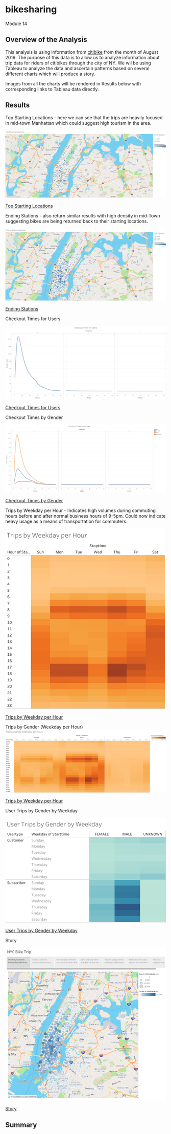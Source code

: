 # bikesharing
Module 14

## Overview of the Analysis

This analysis is using information from [citibike](https://ride.citibikenyc.com/system-data) from the month of August 2019.  The purpose of this data is to allow us to analyze information about trip data for riders of citibikes through the city of NY.  We wil be using Tableau to analyze the data and ascertain patterns based on several different charts which will produce a story.

Images from all the charts will be rendered in Results below with corresponding links to Tableau data directly.

## Results

Top Starting Locations - here we can see that the trips are heavily focused in mid-town Manhattan which could suggest high tourism in the area.

![Top Starting Locations](https://github.com/lavec0324/bikesharing/blob/main/Resources/Top%20Starting%20Locations.png)

[Top Starting Locations](https://public.tableau.com/views/EndingStationLatitude/EndingStationLatitude?:language=en-US&:display_count=n&:origin=viz_share_link)


Ending Stations - also return similar results with high density in mid-Town suggesting bikes are being returned back to their starting locations.

![Ending Stations](https://github.com/lavec0324/bikesharing/blob/main/Resources/Ending%20Station%20Latitude.png)

[Ending Stations](https://public.tableau.com/views/EndingStationLatitude/EndingStationLatitude?:language=en-US&:display_count=n&:origin=viz_share_link)


Checkout Times for Users

![Checkout Times for Users](https://github.com/lavec0324/bikesharing/blob/main/Resources/Checkout%20Times%20for%20Users.png)

[Checkout Times for Users](https://public.tableau.com/views/CheckoutTimeforUsers_16516218685020/CheckoutTimesforUsers?:language=en-US&:display_count=n&:origin=viz_share_link)


Checkout Times by Gender

![Checkout Times by Gender](https://github.com/lavec0324/bikesharing/blob/main/Resources/Checkout%20TImes%20by%20Gender.png)

[Checkout Times by Gender](https://public.tableau.com/views/CheckoutTimesbyGender_16516220965410/CheckoutTImesbyGender?:language=en-US&:display_count=n&:origin=viz_share_link)


Trips by Weekday per Hour - Indicates high volumes during commuting hours before and after normal business hours of 9-5pm.   Could now indicate heavy usage as a means of transportation for commuters.

![Trips by Weekday per Hour](https://github.com/lavec0324/bikesharing/blob/main/Resources/Trips%20by%20Weekday%20per%20Hour.png)

[Trips by Weekday per Hour](https://public.tableau.com/views/TripsbyWeekdayperHour_16516232987390/TripsbyWeekdayperHour?:language=en-US&:display_count=n&:origin=viz_share_link)


Trips by Gender (Weekday per Hour)
![Trips by Gender (Weekday per Hour)](https://github.com/lavec0324/bikesharing/blob/main/Resources/Trips%20by%20Gender%20(Weekday%20per%20Hour).png)

[Trips by Weekday per Hour](https://public.tableau.com/views/TripsbyWeekdayperHour_16516232987390/TripsbyWeekdayperHour?:language=en-US&:display_count=n&:origin=viz_share_link)


User Trips by Gender by Weekday

![User Trips by Gender by Weekday](https://github.com/lavec0324/bikesharing/blob/main/Resources/User%20Trips%20by%20Gender%20by%20Weekday.png)

[User Trips by Gender by Weekday](https://public.tableau.com/views/UserTripsbyGenderbyWeekday_16516234822140/UserTripsbyGenderbyWeekday?:language=en-US&:display_count=n&:origin=viz_share_link)


Story

![](https://github.com/lavec0324/bikesharing/blob/main/Resources/NYC%20Bike%20Trip.png)

[Story](https://public.tableau.com/views/NYCBikeTripStory/NYCBikeTrip?:language=en-US&:display_count=n&:origin=viz_share_link)

## Summary






